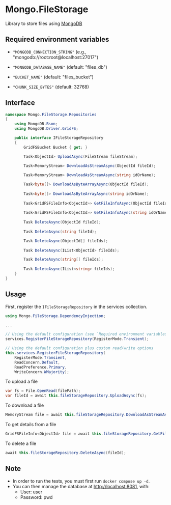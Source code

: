 # Mongo.FileStorage

Library to store files using [MongoDB](https://www.Mongo.com)

## Required environment variables

- `"MONGODB_CONNECTION_STRING"` (e.g., "mongodb://root:root@localhost:27017")

- `"MONGODB_DATABASE_NAME"` (default: "files_db")

- `"BUCKET_NAME"` (default: "files_bucket")

- `"CHUNK_SIZE_BYTES"` (default: 32768)

## Interface

```csharp
namespace Mongo.FileStorage.Repositories
{
    using MongoDB.Bson;
    using MongoDB.Driver.GridFS;

    public interface IFileStorageRepository
    {
        GridFSBucket Bucket { get; }

        Task<ObjectId> UploadAsync(FileStream fileStream);

        Task<MemoryStream> DownloadAsStreamAsync(ObjectId fileId);
        
        Task<MemoryStream> DownloadAsStreamAsync(string idOrName);

        Task<byte[]> DownloadAsByteArrayAsync(ObjectId fileId);
        
        Task<byte[]> DownloadAsByteArrayAsync(string idOrName);
        
        Task<GridFSFileInfo<ObjectId>> GetFileInfoAsync(ObjectId fileId);
        
        Task<GridFSFileInfo<ObjectId>> GetFileInfoAsync(string idOrName);
        
        Task DeleteAsync(ObjectId fileId);
        
        Task DeleteAsync(string fileId);

        Task DeleteAsync(ObjectId[] fileIds);
        
        Task DeleteAsync(IList<ObjectId> fileIds);

        Task DeleteAsync(string[] fileIds);
        
        Task DeleteAsync(IList<string> fileIds);
    }
}
```

## Usage

First, register the `IFileStorageRepository` in the services collection.

```csharp
using Mongo.FileStorage.DependencyInjection;

...

// Using the default configuration (see `Required environment variables`)
services.RegisterFileStorageRepository(RegisterMode.Transient);

// Using the default configuration plus custom read/write options
this.services.RegisterFileStorageRepository(
    RegisterMode.Transient,
    ReadConcern.Default,
    ReadPreference.Primary,
    WriteConcern.WMajority);
````

To upload a file

```csharp
var fs = File.OpenRead(filePath);
var fileId = await this.fileStorageRepository.UploadAsync(fs);
```

To download a file

```csharp
MemoryStream file = await this.fileStorageRepository.DownloadAsStreamAsync(idOrName);
```

To get details from a file

```csharp
GridFSFileInfo<ObjectId> file = await this.fileStorageRepository.GetFileInfoAsync(idOrName);
```

To delete a file

```csharp
await this.fileStorageRepository.DeleteAsync(fileId);
````

## Note

- In order to run the tests, you must first run `docker compose up -d`.
- You can then manage the database at [http://localhost:8081](http://localhost:8081), with:
  - User: user
  - Password: pwd
